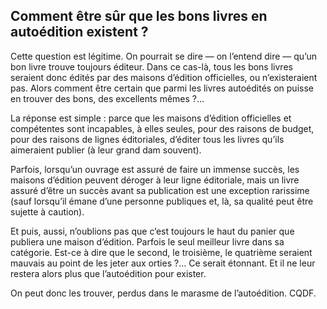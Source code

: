 ## Comment être sûr que les bons livres en autoédition existent ?

Cette question est légitime. On pourrait se dire — on l’entend dire — qu’un bon livre trouve toujours éditeur. Dans ce cas-là, tous les bons livres seraient donc édités par des maisons d’édition officielles, ou n’existeraient pas. Alors comment être certain que parmi les livres autoédités on puisse en trouver des bons, des excellents mêmes ?…

La réponse est simple : parce que les maisons d’édition officielles et compétentes sont incapables, à elles seules, pour des raisons de budget, pour des raisons de lignes éditoriales, d’éditer tous les livres qu’ils aimeraient publier (à leur grand dam souvent).

Parfois, lorsqu’un ouvrage est assuré de faire un immense succès, les maisons d’édition peuvent déroger à leur ligne éditoriale, mais un livre assuré d’être un succès avant sa publication est une exception rarissime (sauf lorsqu’il émane d’une personne publiques et, là, sa qualité peut être sujette à caution).

Et puis, aussi, n’oublions pas que c’est toujours le haut du panier que publiera une maison d’édition. Parfois le seul meilleur livre dans sa catégorie. Est-ce à dire que le second, le troisième, le quatrième seraient mauvais au point de les jeter aux orties ?… Ce serait étonnant. Et il ne leur restera alors plus que l’autoédition pour exister.

On peut donc les trouver, perdus dans le marasme de l’autoédition. CQDF.


